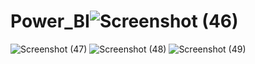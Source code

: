 # Power_BI![Screenshot (46)](https://github.com/YJSANTY/Power_BI/assets/115713790/3945740d-9f58-4c69-bdc6-b39975bc28cc)
![Screenshot (47)](https://github.com/YJSANTY/Power_BI/assets/115713790/dad1b845-37f6-45fe-acb4-efb006b06559)
![Screenshot (48)](https://github.com/YJSANTY/Power_BI/assets/115713790/da07c20b-f971-4695-b601-c092144e8b7c)
![Screenshot (49)](https://github.com/YJSANTY/Power_BI/assets/115713790/809fda5d-bb2c-4706-9dab-c227f38360b1)
